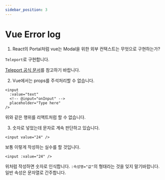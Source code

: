 ```yaml
---
sidebar_position: 3
---
```


# Vue Error log

1. React의 Portal처럼 vue는 Modal을 위한 외부 컨택스트는 무엇으로 구현하는가?

`Teleport`로 구현합니다.

[Teleport 공식 문서](https://vuejs.org/guide/built-ins/teleport.html#basic-usage)를 참고하기 바랍니다.

2. Vue에서는 props를 주석처리할 수 없습니다.

```
<input
  :value="text"
  <!-- @input="onInput" -->
  placeholder="Type here"
/>
```

위와 같은 행위를 리액트처럼 할 수 없습니다.

3. 숫자로 넣었는데 문자로 계속 판단하고 있습니다.

```vue
<input value="24" />
```

보통 이렇게 작성하는 실수를 할 것입니다.

```vue
<input :value="24" />
```

위처럼 작성하면 숫자로 인식합니다. `:속성명="값"`의 형태라는 것을 잊지 말기바랍니다. 일반 속성은 문자열로 간주합니다.
